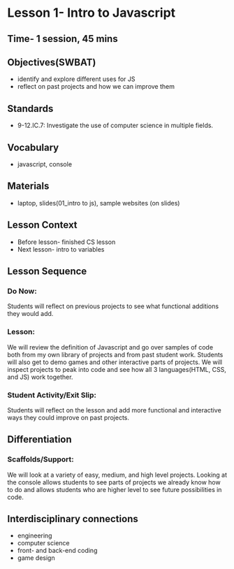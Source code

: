 # Lesson 1- Intro to Javascript
## Time- 1 session, 45 mins

## Objectives(SWBAT)
  * identify and explore different uses for JS
  * reflect on past projects and how we can improve them

## Standards
* 9-12.IC.7: Investigate the use of computer science in multiple fields.

## Vocabulary
  * javascript, console
  
## Materials
  * laptop, slides(01_intro to js), sample websites (on slides)

## Lesson Context
* Before lesson- finished CS lesson
* Next lesson- intro to variables

## Lesson Sequence
### Do Now:
Students will reflect on previous projects to see what functional additions they would add.
### Lesson:
We will review the definition of Javascript and go over samples of code both from my own library of projects and from past student work. Students will also get to demo games and other interactive parts of projects. We will inspect projects to peak into code and see how all 3 languages(HTML, CSS, and JS) work together.
### Student Activity/Exit Slip:
Students will reflect on the lesson and add more functional and interactive ways they could improve on past projects.

## Differentiation
### Scaffolds/Support:
We will look at a variety of easy, medium, and high level projects. Looking at the console allows students to see parts of projects we already know how to do and allows students who are higher level to see future possibilities in code.

## Interdisciplinary connections
* engineering
* computer science
* front- and back-end coding
* game design
